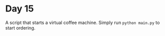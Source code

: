 # Day 15
A script that starts a virtual coffee machine.
Simply run `python main.py` to start ordering. 